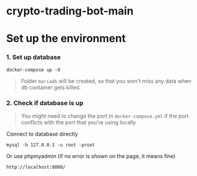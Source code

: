 # crypto-trading-bot-main


# Set up the environment

### 1. Set up database

```
docker-compose up -d
```

> Folder `mariadb` will be created, so that you won't miss any data when db container gets killed.

### 2. Check if database is up

> You might need to change the port in `docker-compose.yml` if the port conflicts with the port that you're using locally

Connect to database directly

```
mysql -h 127.0.0.1 -u root -proot
```

Or use phpmyadmin (if no error is shown on the page, it means fine)

```
http://localhost:8080/
```
